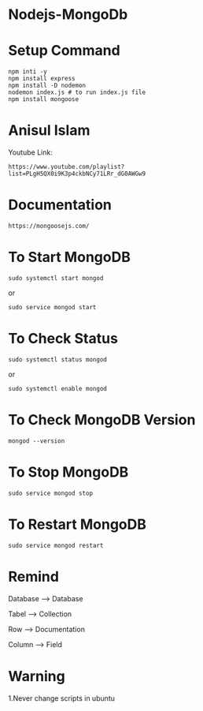 # Nodejs-MongoDb
# Setup Command    
    npm inti -y
    npm install express
    npm install -D nodemon
    nodemon index.js # to run index.js file
    npm install mongoose

# Anisul Islam 
Youtube Link:
```
https://www.youtube.com/playlist?list=PLgH5QX0i9K3p4ckbNCy71LRr_dG0AWGw9
```
# Documentation
    https://mongoosejs.com/
# To Start MongoDB 
```
sudo systemctl start mongod
```
or 
```
sudo service mongod start
```
# To Check Status
```
sudo systemctl status mongod
```
or
```
sudo systemctl enable mongod
```
# To Check MongoDB Version
```
mongod --version
```
# To Stop MongoDB
```
sudo service mongod stop
```
# To Restart MongoDB
```
sudo service mongod restart
```
# Remind
<p>Database --> Database </p>
<p>Tabel --> Collection</p>
<p>Row --> Documentation</p>
<p>Column --> Field</p>

# Warning
1.Never change scripts in ubuntu
